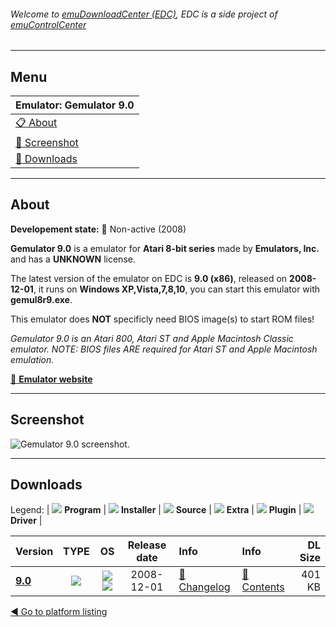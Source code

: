 ###### Welcome to [emuDownloadCenter (EDC)](https://github.com/PhoenixInteractiveNL/emuDownloadCenter/wiki/), EDC is a side project of [emuControlCenter](https://github.com/PhoenixInteractiveNL/emuControlCenter/wiki/)
***
## Menu
| **Emulator: Gemulator 9.0** |
|:---------|
| [:clipboard: About](#about) |
| [:sunrise: Screenshot](#screen) |
| [:floppy_disk: Downloads](#downloads) |
***
## About
**Developement state:** :red_circle: Non-active (2008)

**Gemulator 9.0** is a emulator for **Atari 8-bit series** made by **Emulators, Inc.** and has a **UNKNOWN** license.

The latest version of the emulator on EDC is **9.0 (x86)**, released on **2008-12-01**, it runs on **Windows XP,Vista,7,8,10**, you can start this emulator with **gemul8r9.exe**.

This emulator does **NOT** specificly need BIOS image(s) to start ROM files!

_Gemulator 9.0 is an Atari 800, Atari ST and Apple Macintosh Classic emulator. NOTE: BIOS files ARE required for Atari ST and Apple Macintosh emulation._

[:link: **Emulator website**](http://emulators.com)
***
## Screenshot
![](https://raw.githubusercontent.com/PhoenixInteractiveNL/emuDownloadCenter/master/hooks/gemulator/emulator_screen_01.jpg "Gemulator 9.0 screenshot.")
***
## Downloads
Legend:
| ![](https://raw.githubusercontent.com/wiki/PhoenixInteractiveNL/emuDownloadCenter/images_misc/icon_program_24.png) **Program** | 
![](https://raw.githubusercontent.com/wiki/PhoenixInteractiveNL/emuDownloadCenter/images_misc/icon_installer_24.png) **Installer** | 
![](https://raw.githubusercontent.com/wiki/PhoenixInteractiveNL/emuDownloadCenter/images_misc/icon_source_code_24.png) **Source** | 
![](https://raw.githubusercontent.com/wiki/PhoenixInteractiveNL/emuDownloadCenter/images_misc/icon_extra_24.png) **Extra** | 
![](https://raw.githubusercontent.com/wiki/PhoenixInteractiveNL/emuDownloadCenter/images_misc/icon_plugin_24.png) **Plugin** | 
![](https://raw.githubusercontent.com/wiki/PhoenixInteractiveNL/emuDownloadCenter/images_misc/icon_driver_24.png) **Driver** | 


| Version  | TYPE | OS | Release date  | Info       | Info       | DL Size    |
|:---------|:----:|:--:|:-------------:|:-----------|:-----------|-----------:|
| [**9.0**](https://github.com/PhoenixInteractiveNL/edc-repo0007/raw/master/gemulator/9.0.7z) | ![](https://raw.githubusercontent.com/wiki/PhoenixInteractiveNL/emuDownloadCenter/images_misc/icon_program_24.png) | ![](https://raw.githubusercontent.com/wiki/PhoenixInteractiveNL/emuDownloadCenter/images_misc/logo_windows_24.png)![](https://raw.githubusercontent.com/wiki/PhoenixInteractiveNL/emuDownloadCenter/images_misc/icon_32-bit_24.png) | 2008-12-01 | [:page_facing_up: Changelog](https://github.com/PhoenixInteractiveNL/edc-repo0007/blob/master/gemulator/9.0_changelog.txt) | [:mag_right: Contents](https://github.com/PhoenixInteractiveNL/edc-repo0007/blob/master/gemulator/9.0_contents.txt) | 401 KB |

[:arrow_backward: Go to platform listing](https://github.com/PhoenixInteractiveNL/emuDownloadCenter/wiki/EDC-Platform-List)
